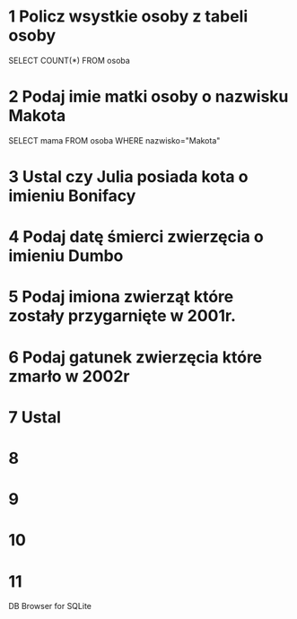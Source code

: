 # 1 Policz wsystkie osoby z tabeli osoby  
SELECT COUNT(*)  FROM osoba

# 2 Podaj imie matki osoby o nazwisku Makota 
  
  SELECT mama FROM osoba WHERE nazwisko="Makota"
# 3 Ustal czy Julia posiada kota o imieniu Bonifacy

# 4 Podaj datę śmierci zwierzęcia o imieniu Dumbo
# 5 Podaj imiona zwierząt które zostały przygarnięte w 2001r.
# 6 Podaj gatunek zwierzęcia które zmarło w 2002r
# 7 Ustal 
# 8
# 9
# 10
# 11
DB Browser for SQLite
